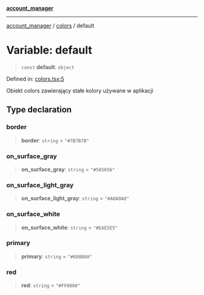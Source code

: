 [**account_manager**](../../README.md)

***

[account_manager](../../modules.md) / [colors](../README.md) / default

# Variable: default

> `const` **default**: `object`

Defined in: [colors.tsx:5](https://github.com/DawLip/programowanie-zespolowe/blob/7db6c4f7e8feac59e458adcc08c8cc70f3a35b0d/website/app/colors.tsx#L5)

Obiekt colors zawierający stałe kolory używane w aplikacji

## Type declaration

### border

> **border**: `string` = `"#7B7B7B"`

### on\_surface\_gray

> **on\_surface\_gray**: `string` = `"#565656"`

### on\_surface\_light\_gray

> **on\_surface\_light\_gray**: `string` = `"#A0A0A0"`

### on\_surface\_white

> **on\_surface\_white**: `string` = `"#EAE5E5"`

### primary

> **primary**: `string` = `"#680B8A"`

### red

> **red**: `string` = `"#FF0000"`
